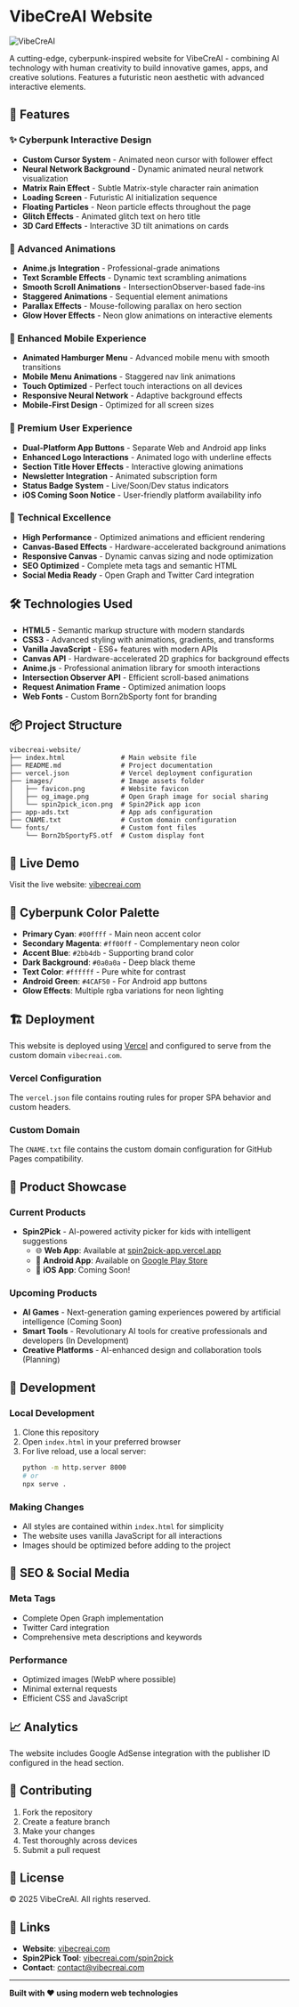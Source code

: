 # VibeCreAI Website

![VibeCreAI](images/og_image.png)

A cutting-edge, cyberpunk-inspired website for VibeCreAI - combining AI technology with human creativity to build innovative games, apps, and creative solutions. Features a futuristic neon aesthetic with advanced interactive elements.

## 🌟 Features

### ✨ Cyberpunk Interactive Design
- **Custom Cursor System** - Animated neon cursor with follower effect
- **Neural Network Background** - Dynamic animated neural network visualization
- **Matrix Rain Effect** - Subtle Matrix-style character rain animation
- **Loading Screen** - Futuristic AI initialization sequence
- **Floating Particles** - Neon particle effects throughout the page
- **Glitch Effects** - Animated glitch text on hero title
- **3D Card Effects** - Interactive 3D tilt animations on cards

### 🎨 Advanced Animations
- **Anime.js Integration** - Professional-grade animations
- **Text Scramble Effects** - Dynamic text scrambling animations
- **Smooth Scroll Animations** - IntersectionObserver-based fade-ins
- **Staggered Animations** - Sequential element animations
- **Parallax Effects** - Mouse-following parallax on hero section
- **Glow Hover Effects** - Neon glow animations on interactive elements

### 📱 Enhanced Mobile Experience
- **Animated Hamburger Menu** - Advanced mobile menu with smooth transitions
- **Mobile Menu Animations** - Staggered nav link animations
- **Touch Optimized** - Perfect touch interactions on all devices
- **Responsive Neural Network** - Adaptive background effects
- **Mobile-First Design** - Optimized for all screen sizes

### 🎯 Premium User Experience
- **Dual-Platform App Buttons** - Separate Web and Android app links
- **Enhanced Logo Interactions** - Animated logo with underline effects
- **Section Title Hover Effects** - Interactive glowing animations
- **Newsletter Integration** - Animated subscription form
- **Status Badge System** - Live/Soon/Dev status indicators
- **iOS Coming Soon Notice** - User-friendly platform availability info

### 🚀 Technical Excellence
- **High Performance** - Optimized animations and efficient rendering
- **Canvas-Based Effects** - Hardware-accelerated background animations
- **Responsive Canvas** - Dynamic canvas sizing and node optimization
- **SEO Optimized** - Complete meta tags and semantic HTML
- **Social Media Ready** - Open Graph and Twitter Card integration

## 🛠️ Technologies Used

- **HTML5** - Semantic markup structure with modern standards
- **CSS3** - Advanced styling with animations, gradients, and transforms
- **Vanilla JavaScript** - ES6+ features with modern APIs
- **Canvas API** - Hardware-accelerated 2D graphics for background effects
- **Anime.js** - Professional animation library for smooth interactions
- **Intersection Observer API** - Efficient scroll-based animations
- **Request Animation Frame** - Optimized animation loops
- **Web Fonts** - Custom Born2bSporty font for branding

## 📦 Project Structure

```
vibecreai-website/
├── index.html              # Main website file
├── README.md               # Project documentation
├── vercel.json             # Vercel deployment configuration
├── images/                 # Image assets folder
│   ├── favicon.png         # Website favicon
│   ├── og_image.png        # Open Graph image for social sharing
│   └── spin2pick_icon.png  # Spin2Pick app icon
├── app-ads.txt             # App ads configuration
├── CNAME.txt               # Custom domain configuration
└── fonts/                  # Custom font files
    └── Born2bSportyFS.otf  # Custom display font
```

## 🚀 Live Demo

Visit the live website: [vibecreai.com](https://vibecreai.com)

## 🎨 Cyberpunk Color Palette

- **Primary Cyan**: `#00ffff` - Main neon accent color
- **Secondary Magenta**: `#ff00ff` - Complementary neon color
- **Accent Blue**: `#2bb4db` - Supporting brand color
- **Dark Background**: `#0a0a0a` - Deep black theme
- **Text Color**: `#ffffff` - Pure white for contrast
- **Android Green**: `#4CAF50` - For Android app buttons
- **Glow Effects**: Multiple rgba variations for neon lighting

## 🏗️ Deployment

This website is deployed using [Vercel](https://vercel.com/) and configured to serve from the custom domain `vibecreai.com`.

### Vercel Configuration
The `vercel.json` file contains routing rules for proper SPA behavior and custom headers.

### Custom Domain
The `CNAME.txt` file contains the custom domain configuration for GitHub Pages compatibility.

## 📱 Product Showcase

### Current Products
- **Spin2Pick** - AI-powered activity picker for kids with intelligent suggestions
  - 🌐 **Web App**: Available at [spin2pick-app.vercel.app](https://spin2pick-app.vercel.app/)
  - 📱 **Android App**: Available on [Google Play Store](https://play.google.com/store/apps/details?id=com.vibecreai.spin2pick&pli=1)
  - 🍎 **iOS App**: Coming Soon!

### Upcoming Products
- **AI Games** - Next-generation gaming experiences powered by artificial intelligence (Coming Soon)
- **Smart Tools** - Revolutionary AI tools for creative professionals and developers (In Development)
- **Creative Platforms** - AI-enhanced design and collaboration tools (Planning)

## 🔧 Development

### Local Development
1. Clone this repository
2. Open `index.html` in your preferred browser
3. For live reload, use a local server:
   ```bash
   python -m http.server 8000
   # or
   npx serve .
   ```

### Making Changes
- All styles are contained within `index.html` for simplicity
- The website uses vanilla JavaScript for all interactions
- Images should be optimized before adding to the project

## 🎯 SEO & Social Media

### Meta Tags
- Complete Open Graph implementation
- Twitter Card integration
- Comprehensive meta descriptions and keywords

### Performance
- Optimized images (WebP where possible)
- Minimal external requests
- Efficient CSS and JavaScript

## 📈 Analytics

The website includes Google AdSense integration with the publisher ID configured in the head section.

## 🤝 Contributing

1. Fork the repository
2. Create a feature branch
3. Make your changes
4. Test thoroughly across devices
5. Submit a pull request

## 📄 License

© 2025 VibeCreAI. All rights reserved.

## 🔗 Links

- **Website**: [vibecreai.com](https://vibecreai.com)
- **Spin2Pick Tool**: [vibecreai.com/spin2pick](https://vibecreai.com/spin2pick)
- **Contact**: contact@vibecreai.com

---

**Built with ❤️ using modern web technologies** 